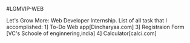 #LGMVIP-WEB

Let's Grow More: Web Developer Internship.
List of all task that I accomplished:
1] To-Do Web app[Dincharyaa.com]
3] Registraion Form [VC's Schoole of enginnering,india]
4] Calculator[calci.com]

